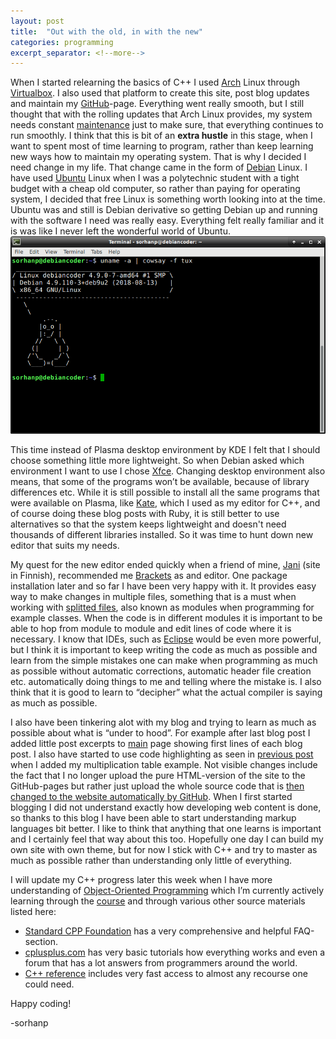 ```yaml
---
layout: post
title:  "Out with the old, in with the new"
categories: programming
excerpt_separator: <!--more-->
---
```

[arch]: https://www.archlinux.org/
[virtualbox]: https://www.virtualbox.org/
[github]: https://github.com/sorhanp
[Amaintenance]: https://wiki.archlinux.org/index.php/System_maintenance
[debian]: https://www.debian.org/
[ubuntu]: https://www.ubuntu.com/
[xfce]: https://www.xfce.org/
[kate]: https://kate-editor.org/
[brackets]: http://brackets.io/
[jani]: http://www.penttinen.fi/
[splitted]: http://cse230.artifice.cc/lecture/splitting-code.html
[eclipse]: https://www.eclipse.org/ide/
[oop]: http://www.ntu.edu.sg/home/ehchua/programming/cpp/cp3_OOP.html
[beginnerscpp]: https://www.udemy.com/free-learn-c-tutorial-beginners/learn/v4/content
[isofaq]: https://isocpp.org/wiki/faq/classes-and-objects
[cplusplus]: http://www.cplusplus.com/doc/tutorial/classes/
[cppreference]: https://en.cppreference.com/w/
[previous]: /programming/2018/10/26/Keeping-on-keeping-on.html
[source]: https://help.github.com/articles/using-jekyll-as-a-static-site-generator-with-github-pages/

When I started relearning the basics of C++ I used [Arch][arch] Linux  through [Virtualbox][virtualbox]. I also used that platform to create this site, post blog updates and maintain my [GitHub][github]-page. Everything went really smooth, but I still thought that with the rolling updates that Arch Linux provides, my system needs constant [maintenance][Amaintenance] just to make sure, that everything continues to run smoothly.<!--more-->  I think that this is bit of an **extra hustle** in this stage, when I want to spent most of time   learning to program, rather than keep learning new ways how to maintain my operating system. That is why I decided I need change in my life. That change came in the form of [Debian][debian] Linux. I have used [Ubuntu][ubuntu] Linux when I was a polytechnic student with a tight budget with a cheap old computer, so rather than paying for operating system, I decided that free Linux is something worth looking into at the time. Ubuntu was and still is Debian derivative so getting Debian up and running with the software I need was really easy. Everything felt really familiar and it is was like I never left the wonderful world of Ubuntu.
![Debian](/assets/debian.png)

This time instead of Plasma desktop environment by KDE I felt that I should choose something little more lightweight. So when Debian asked which environment I want to use I chose [Xfce][xfce]. Changing desktop environment also means, that some of the programs won’t be available, because of library differences etc. While it is still possible to install all the same programs that were available on Plasma, like [Kate][kate], which I used as my editor for C++, and of course doing these blog posts with Ruby, it is still better to use alternatives so that the system keeps lightweight and doesn't need thousands of different libraries installed. So it was time to hunt down new editor that suits my needs.

My quest for the new editor ended quickly when a friend of mine, [Jani][jani] (site in Finnish), recommended me [Brackets][brackets] as and editor. One package installation later and so far I have been very happy with it. It provides easy way to make changes in multiple files, something that is a must when working with [splitted files][splitted], also known as modules when programming for example classes. When the code is in different modules it is important to be able to hop from module to module and edit lines of code where it is necessary. I know that IDEs, such as [Eclipse][eclipse] would be even more powerful, but I think it is important to keep writing the code as much as possible and learn from the simple mistakes one can make when programming as much as possible without automatic corrections, automatic header file creation etc. automatically doing things to me and telling where the mistake is. I also think that it is good to learn to “decipher” what the actual compiler is saying as much as possible.

I also have been tinkering alot with my blog and trying to learn as much as possible about what is “under to hood”. For example after last blog post I added little post excerpts to [main](/index/) page showing first lines of each blog post. I also have started to use code highlighting as seen in [previous post][previous] when I added my multiplication table example. Not visible changes include the fact that I no longer upload the pure HTML-version of the site to the GitHub-pages but rather just upload the whole source code that is [then changed to the website automatically by GitHub][source]. When I first started blogging I did not understand exactly how developing web content is done, so thanks to this blog I have been able to start understanding markup languages bit better. I like to think that anything that one learns is important and I certainly feel that way about this too. Hopefully one day I can build my own site with own theme, but for now I stick with C++ and try to master as much as possible rather than understanding only little of everything.

I will update my C++ progress later this week when I have more understanding of [Object-Oriented Programming][oop] which I’m currently actively learning through the [course][beginnerscpp] and through various other source materials listed here:

* [Standard CPP Foundation][isofaq] has a very comprehensive and helpful FAQ-section.
* [cplusplus.com][cplusplus] has very basic tutorials how everything works and even a forum that has a lot answers from programmers around the world.
* [C++ reference][cppreference] includes very fast access to almost any recourse one could need.

Happy coding!

-sorhanp